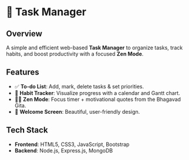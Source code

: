# 📝 Task Manager

## Overview
A simple and efficient web-based **Task Manager** to organize tasks, track habits, and boost productivity with a focused **Zen Mode**.

## Features
- ✅ **To-do List**: Add, mark, delete tasks & set priorities.
- 📅 **Habit Tracker**: Visualize progress with a calendar and Gantt chart.
- 🧘‍♂️ **Zen Mode**: Focus timer + motivational quotes from the Bhagavad Gita.
- 🎨 **Welcome Screen**: Beautiful, user-friendly design.

## Tech Stack
- **Frontend**: HTML5, CSS3, JavaScript, Bootstrap
- **Backend**: Node.js, Express.js, MongoDB